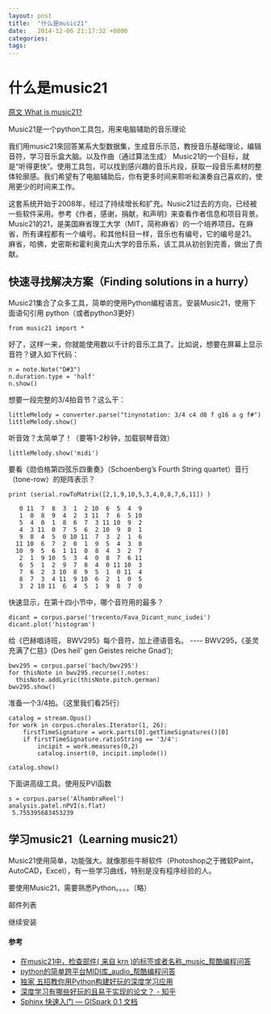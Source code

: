 ```yaml
---
layout: post
title:  "什么是music21"
date:   2014-12-06 21:17:32 +0800
categories:  
tags: 
---
```


# 什么是music21 #

[原文 What is music21?](http://web.mit.edu/music21/doc/about/what.html)

Music21是一个python工具包，用来电脑辅助的音乐理论
 
我们用music21來回答某系大型数据集，生成音乐示范，教授音乐基础理论，编辑音符，学习音乐盒大脑。以及作曲（通过算法生成） 
Music21的一个目标，就是“听得更快”。使用工具包，可以找到感兴趣的音乐片段，获取一段音乐素材的整体轮廓感。我们希望有了电脑辅助后，你有更多时间来聆听和演奏自己喜欢的，使用更少的时间来工作。 

这套系统开始于2008年，经过了持续增长和扩充。Nusic21过去的方向，已经被一些软件采用。参考《作者，感谢，捐献，和声明》来查看作者信息和项目背景。 
Music21的21，是美国麻省理工大学（MIT，简称麻省）的一个培养项目。在麻省，所有课程都有一个编号。和其他科目一样，音乐也有编号，它的编号是21。麻省，哈佛，史密斯和霍利奥克山大学的音乐系，该工具从初创到完善，做出了贡献。
 
## 快速寻找解决方案（Finding solutions in a hurry） ##

Music21集合了众多工具，简单的使用Python编程语言。安装Music21，使用下面语句引用 python（或者python3更好）

	from music21 import *

好了，这样一来，你就能使用数以千计的音乐工具了。比如说，想要在屏幕上显示音符？键入如下代码：

	n = note.Note("D#3")
	n.duration.type = 'half'
	n.show()
 
想要一段完整的3/4拍音节？这么干：

	littleMelody = converter.parse("tinynotation: 3/4 c4 d8 f g16 a g f#")
	littleMelody.show()
 
听音效？太简单了！（要等1-2秒钟，加载钢琴音效）

	littleMelody.show('midi')

要看《勋伯格第四弦乐四重奏》（Schoenberg’s Fourth String quartet）音行（tone-row）的矩阵表示？

	print (serial.rowToMatrix([2,1,9,10,5,3,4,0,8,7,6,11]) )

	   0 11  7  8  3  1  2 10  6  5  4  9
	   1  0  8  9  4  2  3 11  7  6  5 10
	   5  4  0  1  8  6  7  3 11 10  9  2
	   4  3 11  0  7  5  6  2 10  9  8  1
	   9  8  4  5  0 10 11  7  3  2  1  6
	  11 10  6  7  2  0  1  9  5  4  3  8
	  10  9  5  6  1 11  0  8  4  3  2  7
	   2  1  9 10  5  3  4  0  8  7  6 11
	   6  5  1  2  9  7  8  4  0 11 10  3
	   7  6  2  3 10  8  9  5  1  0 11  4
	   8  7  3  4 11  9 10  6  2  1  0  5
	   3  2 10 11  6  4  5  1  9  8  7  0

快速显示，在第十四小节中，哪个音符用的最多？

	dicant = corpus.parse('trecento/Fava_Dicant_nunc_iudei')
	dicant.plot('histogram')
 
给《巴赫唱诗班， BWV295》每个音符，加上德语音名。 ---- BWV295，《圣灵充满了仁慈》(Des heil' gen Geistes reiche Gnad');

	bwv295 = corpus.parse('bach/bwv295')
	for thisNote in bwv295.recurse().notes:
	  thisNote.addLyric(thisNote.pitch.german)
	bwv295.show()
 
准备一个3/4拍。（这里我们看25行）

	catalog = stream.Opus()
	for work in corpus.chorales.Iterator(1, 26):
	    firstTimeSignature = work.parts[0].getTimeSignatures()[0]
	    if firstTimeSignature.ratioString == '3/4':
	        incipit = work.measures(0,2)
	        catalog.insert(0, incipit.implode())

	catalog.show()
   
下面讲高级工具。使用反PVI函数

	s = corpus.parse('AlhambraReel')
	analysis.patel.nPVI(s.flat)
	 5.755395683453239

## 学习music21（Learning music21） ##
 
Music21使用简单，功能强大。就像那些牛掰软件（Photoshop之于微软Paint，AutoCAD，Excel），有一些学习曲线，特别是没有程序经验的人。


要使用Music21，需要熟悉Python。。。。（略）

邮件列表

继续安装


#### 参考 ####

* [在music21中，检查部件( 来自 krn )的标签或者名称_music_帮酷编程问答](http://hant.ask.helplib.com/python/post_5401556)
* [python的简单跨平台MIDI库_audio_帮酷编程问答](https://ask.helplib.com/python/post_854944)
* [独家 五招教你用Python构建好玩的深度学习应用](https://m.baidu.com/feed/data/landingpage?dsp=wise&nid=3522850174045041170&n_type=1&p_from=5)
* [深度学习有哪些好玩的且易于实现的论文？ - 知乎](https://www.zhihu.com/question/41231774)
* [Sphinx 快速入门 — GISpark 0.1 文档](http://gispark.readthedocs.io/zh_CN/latest/jupyter/sphinx_quickstart.html)